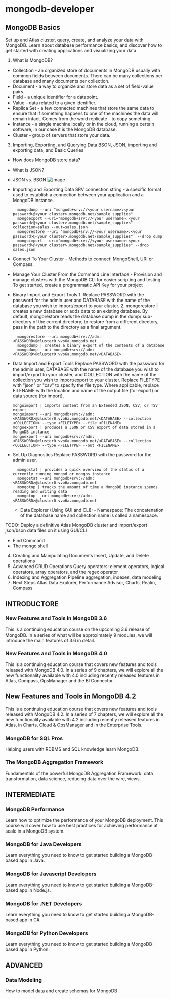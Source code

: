 # mongodb-developer

## MongoDB Basics
Set up and Atlas cluster, query, create, and analyze your data with MongoDB. Learn about database performance basics, and discover how to get started with creating applications and visualizing your data.

1. What is MongoDB?
  - Collection - an organized store of documents in MongoDB usually with common fields between documents. There can be many collections per database and many documents per collection.
  - Document - a way to organize and store data as a set of field-value pairs.
  - Field - a unique identifier for a datapoint.
  - Value - data related to a given identifier.
  - Replica Set - a few connected machines that store the same data to ensure that if something happens to one of the machines the data will remain intact. Comes from the word replicate - to copy something.
  - Instance - a single machine locally or in the cloud, running a certain software, in our case it is the MongoDB database.
  - Cluster - group of servers that store your data.
  
3. Importing, Exporting, and Querying Data BSON, JSON, importing and exporting data, and Basic Queries
  - How does MongoDB store data?
  - What is JSON?
  - JSON vs. BSON
  ![image](https://user-images.githubusercontent.com/22028539/116987943-1746da00-aca6-11eb-8da0-c970018ea599.png)
  - Importing and Exporting Data
      SRV connection string - a specific format used to establish a connection between your application and a MongoDB instance.
          
          mongodump --uri "mongodb+srv://<your username>:<your password>@<your cluster>.mongodb.net/sample_supplies"
          mongoexport --uri="mongodb+srv://<your username>:<your password>@<your cluster>.mongodb.net/sample_supplies" --collection=sales --out=sales.json
          mongorestore --uri "mongodb+srv://<your username>:<your password>@<your cluster>.mongodb.net/sample_supplies"  --drop dump
          mongoimport --uri="mongodb+srv://<your username>:<your password>@<your cluster>.mongodb.net/sample_supplies" --drop sales.json
  
  - Connect To Your Cluster
          - Methods to connect: MongoShell, URI or Compass.

  - Manage Your Cluster From the Command Line Interface
          - Provision and manage clusters with the MongoDB CLI for easier scripting and testing. To get started, create a programmatic API Key for your project
  
  - Binary Import and Export Tools
        1. Replace PASSWORD with the password for the admin user and DATABASE with the name of the database you wish to import/export to your cluster.
        2. mongorestore | creates a new database or adds data to an existing database. By default, mongorestore reads the database dump in the dump/ sub-directory of the current directory; to restore from a different directory, pass in the path to the directory as a final argument.

          mongorestore --uri mongodb+srv://adm:<PASSWORD>@cluster0.vvo6a.mongodb.net 
          mongodump | creates a binary export of the contents of a database
          mongodump --uri mongodb+srv://adm:<PASSWORD>@cluster0.vvo6a.mongodb.net/<DATABASE> 

  - Data Import and Export Tools
    Replace PASSWORD with the password for the admin user, DATABASE with the name of the database you wish to import/export to your cluster, and COLLECTION with the name of the collection you wish to import/export to your cluster. Replace FILETYPE with "json" or "csv" to specify the file type. Where applicable, replace FILENAME with the location and name of the output file (for export) or data source (for import).

        mongoimport | imports content from an Extended JSON, CSV, or TSV export
        mongoimport --uri mongodb+srv://adm:<PASSWORD>@cluster0.vvo6a.mongodb.net/<DATABASE> --collection <COLLECTION> --type <FILETYPE> --file <FILENAME>
        mongoexport | produces a JSON or CSV export of data stored in a MongoDB instance
        mongoexport --uri mongodb+srv://adm:<PASSWORD>@cluster0.vvo6a.mongodb.net/<DATABASE> --collection <COLLECTION> --type <FILETYPE> --out <FILENAME>

- Set Up Diagnostics
  Replace PASSWORD with the password for the admin user.

        mongostat | provides a quick overview of the status of a currently running mongod or mongos instance
        mongostat --uri mongodb+srv://adm:<PASSWORD>@cluster0.vvo6a.mongodb.net 
        mongotop | tracks the amount of time a MongoDB instance spends reading and writing data
        mongotop --uri mongodb+srv://adm:<PASSWORD>@cluster0.vvo6a.mongodb.net 
  
  - Data Explorer (Using GUI and CLI):
          - Namespace: The concatenation of the database name and collection name is called a namespace.

TODO: Deploy a definitive Atlas MongoDB cluster and import/export json/bson data files on it using GUI/CLI
    
  - Find Command
  - The mongo shell


4. Creating and Manipulating Documents Insert, Update, and Delete operations
5. Advanced CRUD Operations Query operators: element operators, logical operators, array operators, and the regex operator
6. Indexing and Aggregation Pipeline aggregation, indexes, data modeling
7. Next Steps Atlas Data Explorer, Performance Advisor, Charts, Realm, Compass


## INTRODUCTORE
### New Features and Tools in MongoDB 3.6
This is a continuing education course on the upcoming 3.6 release of MongoDB. In a series of what will be approximately 9 modules, we will introduce the main features of 3.6 in detail.

### New Features and Tools in MongoDB 4.0
This is a continuing education course that covers new features and tools released with MongoDB 4.0. In a series of 9 chapters, we will explore all the new functionality available with 4.0 including recently released features in Atlas, Compass, OpsManager and the BI Connector.

## New Features and Tools in MongoDB 4.2
This is a continuing education course that covers new features and tools released with MongoDB 4.2. In a series of 7 chapters, we will explore all the new functionality available with 4.2 including recently released features in Atlas, in Charts, Cloud & OpsManager and in the Enterprise Tools.

### MongoDB for SQL Pros
Helping users with RDBMS and SQL knowledge learn MongoDB.

### The MongoDB Aggregation Framework
Fundamentals of the powerful MongoDB Aggregation Framework: data transformation, data science, reducing data over the wire, views.

## INTERMEDIATE
### MongoDB Performance
Learn how to optimize the performance of your MongoDB deployment. This course will cover how to use best practices for achieving performance at scale in a MongoDB system.

### MongoDB for Java Developers
Learn everything you need to know to get started building a MongoDB-based app in Java.

### MongoDB for Javascript Developers
Learn everything you need to know to get started building a MongoDB-based app in Node.js.

### MongoDB for .NET Developers
Learn everything you need to know to get started building a MongoDB-based app in C#.

### MongoDB for Python Developers
Learn everything you need to know to get started building a MongoDB-based app in Python.

## ADVANCED
### Data Modeling
How to model data and create schemas for MongoDB
